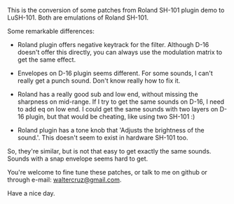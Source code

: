 This is the conversion of some patches from Roland SH-101 plugin demo to LuSH-101. Both are emulations of Roland SH-101.

Some remarkable differences:

* Roland plugin offers negative keytrack for the filter. Although D-16 doesn't offer this directly, you can always use the modulation matrix to get the same effect.

* Envelopes on D-16 plugin seems different. For some sounds, I can't really get a punch sound. Don't know really how to fix it.

* Roland has a really good sub and low end, without missing the sharpness on mid-range. If I try to get the same sounds on D-16, I need to add eq on low end. I could get the same sounds with two layers on D-16 plugin, but that would be cheating, like using two SH-101 :)

* Roland plugin has a tone knob that 'Adjusts the brightness of the sound.'. This doesn't seem to exist in hardware SH-101 too.

So, they're similar, but is not that easy to get exactly the same sounds. Sounds with a snap envelope seems hard to get.

You're welcome to fine tune these patches, or talk to me on github or through e-mail: waltercruz@gmail.com.

Have a nice day.